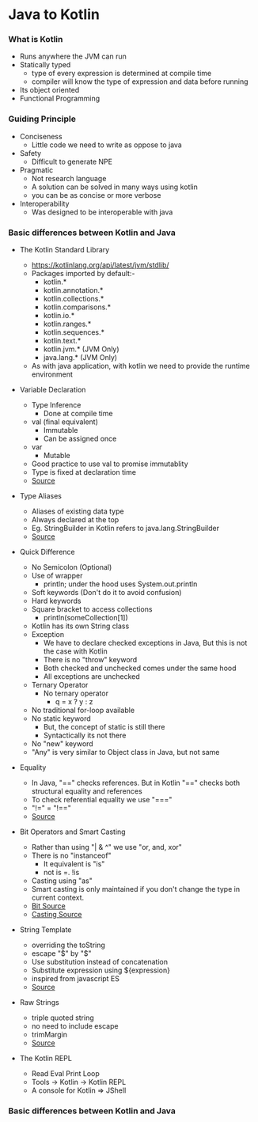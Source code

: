 # Java to Kotlin

### What is Kotlin
- Runs anywhere the JVM can run
- Statically typed
    - type of every expression is determined at compile time
    - compiler will know the type of expression and data before running
- Its object oriented
- Functional Programming

### Guiding Principle
- Conciseness
    - Little code we need to write as oppose to java
- Safety 
    - Difficult to generate NPE
- Pragmatic
    - Not research language
    - A solution can be solved in many ways using kotlin
    - you can be as concise or more verbose
- Interoperability
    - Was designed to be interoperable with java
    
### Basic differences between Kotlin and Java

- The Kotlin Standard Library
    - https://kotlinlang.org/api/latest/jvm/stdlib/
    - Packages imported by default:-
        - kotlin.*
        - kotlin.annotation.*
        - kotlin.collections.*
        - kotlin.comparisons.*
        - kotlin.io.*
        - kotlin.ranges.*
        - kotlin.sequences.*
        - kotlin.text.*
        - kotlin.jvm.* (JVM Only)
        - java.lang.* (JVM Only)
    - As with java application, with kotlin we need to provide the runtime environment
    
- Variable Declaration
    - Type Inference
        - Done at compile time
    - val (final equivalent) 
        - Immutable
        - Can be assigned once 
    - var
        - Mutable
    - Good practice to use val to promise immutablity
    - Type is fixed at declaration time
    - [Source](src/main/kotlin/com/rohan/kotlin/Decalarations.kt)
    
- Type Aliases
    - Aliases of existing data type
    - Always declared at the top
    - Eg. StringBuilder in Kotlin refers to java.lang.StringBuilder
    - [Source](src/main/kotlin/com/rohan/kotlin/TypeAliases.kt)
    
- Quick Difference
    - No Semicolon (Optional)
    - Use of wrapper
        - println; under the hood uses System.out.println
    - Soft keywords (Don't do it to avoid confusion)
    - Hard keywords
    - Square bracket to access collections
        - println(someCollection[1])
    - Kotlin has its own String class
    - Exception
        - We have to declare checked exceptions in Java, But this is not the case with Kotlin
        - There is no "throw" keyword 
        - Both checked and unchecked comes under the same hood
        - All exceptions are unchecked
    - Ternary Operator
        - No ternary operator 
            - q = x ? y : z
    - No traditional for-loop available
    - No static keyword
        - But, the concept of static is still there       
        - Syntactically its not there
    - No "new" keyword
    - "Any" is very similar to Object class in Java, but not same
    
- Equality
    - In Java, "==" checks references. But in Kotlin "==" checks both structural equality and references
    - To check referential equality we use "==="
    - "!="
    = "!=="
    - [Source](src/main/kotlin/com/rohan/kotlin/Equality.kt)
    
- Bit Operators and Smart Casting
    - Rather than using "| & ^" we use "or, and, xor"
    - There is no "instanceof"
        - It equivalent is "is"
        - not is =. !is
    - Casting using "as"
    - Smart casting is only maintained if you don't change the type in current context.
    - [Bit Source](src/main/kotlin/com/rohan/kotlin/BitOperator.kt)
    - [Casting Source](src/main/kotlin/com/rohan/kotlin/Casting.kt)

- String Template
    - overriding the toString
    - escape "$" by "\$"
    - Use substitution instead of concatenation
    - Substitute expression using ${expression}
    - inspired from javascript ES
    - [Source](src/main/kotlin/com/rohan/kotlin/StringTemplate.kt)
    
- Raw Strings
    - triple quoted string
    - no need to include escape
    - trimMargin
    - [Source](src/main/kotlin/com/rohan/kotlin/RawStrings.kt)
    
- The Kotlin REPL
    - Read Eval Print Loop
    - Tools -> Kotlin -> Kotlin REPL
    - A console for Kotlin => JShell
    
### Basic differences between Kotlin and Java